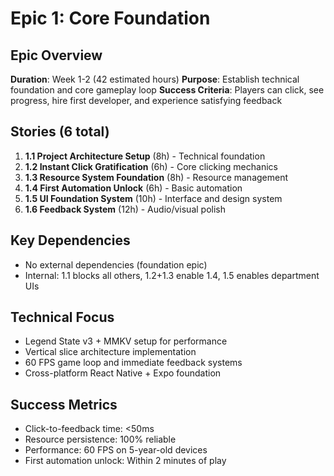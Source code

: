 # Epic 1: Core Foundation

## Epic Overview
**Duration**: Week 1-2 (42 estimated hours)
**Purpose**: Establish technical foundation and core gameplay loop
**Success Criteria**: Players can click, see progress, hire first developer, and experience satisfying feedback

## Stories (6 total)
1. **1.1 Project Architecture Setup** (8h) - Technical foundation
2. **1.2 Instant Click Gratification** (6h) - Core clicking mechanics  
3. **1.3 Resource System Foundation** (8h) - Resource management
4. **1.4 First Automation Unlock** (6h) - Basic automation
5. **1.5 UI Foundation System** (10h) - Interface and design system
6. **1.6 Feedback System** (12h) - Audio/visual polish

## Key Dependencies
- No external dependencies (foundation epic)
- Internal: 1.1 blocks all others, 1.2+1.3 enable 1.4, 1.5 enables department UIs

## Technical Focus
- Legend State v3 + MMKV setup for performance
- Vertical slice architecture implementation
- 60 FPS game loop and immediate feedback systems
- Cross-platform React Native + Expo foundation

## Success Metrics
- Click-to-feedback time: <50ms
- Resource persistence: 100% reliable
- Performance: 60 FPS on 5-year-old devices
- First automation unlock: Within 2 minutes of play
